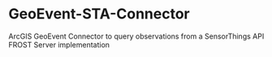 # GeoEvent-STA-Connector
ArcGIS GeoEvent Connector to query observations from a SensorThings API FROST Server implementation
